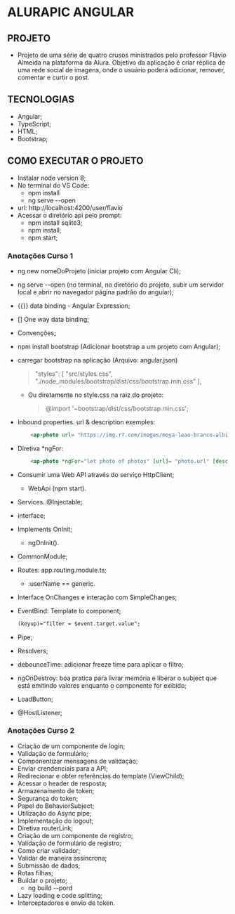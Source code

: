 # ALURAPIC ANGULAR

## PROJETO
- Projeto de uma série de quatro crusos ministrados pelo professor Flávio Almeida na plataforma da Alura. Objetivo da aplicação é criar réplica de uma rede social de imagens, onde o usuário poderá adicionar, remover, comentar e curtir o post.

## TECNOLOGIAS
- Angular;
- TypeScript;
- HTML;
- Bootstrap;

## COMO EXECUTAR O PROJETO
- Instalar node version 8;
- No terminal do VS Code:
    - npm install
    - ng serve --open
- url: http://localhost:4200/user/flavio
- Acessar o diretório api pelo prompt:
    - npm install sqlite3;
    - npm install; 
    - npm start;

### Anotações Curso 1
- ng new nomeDoProjeto (iniciar projeto com Angular Cli);
- ng serve --open (no terminal, no diretório do projeto, subir um servidor local e abrir no navegador página padrão do angular);
- {{}} data binding - Angular Expression;
- [] One way data binding;
- Convenções;
- npm install bootstrap (Adicionar bootstrap a um projeto com Angular);
- carregar bootstrap na aplicação (Arquivo: angular.json)
    > "styles": [
           "src/styles.css",
            "./node_modules/bootstrap/dist/css/bootstrap.min.css"
     ],
    - Ou diretamente no style.css na raiz do projeto:
        > @import '~bootstrap/dist/css/bootstrap.min.css';

- Inbound properties. url & description exemples:
    ~~~ html
        <ap-photo url= "https://img.r7.com/images/moya-leao-branco-albino-atracao-glen-garriff-conservation-lion-sanctuary-23032021161516582?dimensions=771x420&no_crop=true'" description="Leão"></ap-photo>

- Diretiva *ngFor:
    ~~~ html  
        <ap-photo *ngFor="let photo of photos" [url]= "photo.url" [description]="photo.description"></ap-photo>
- Consumir uma Web API através do serviço HttpClient;
    - WebApi (npm start).
- Services. @Injectable;
- interface;    
- Implements OnInit;
    - ngOnInit().
- CommonModule;
- Routes: app.routing.module.ts;
    - :userName == generic.
- Interface OnChanges e interação com SimpleChanges;
- EventBind: Template to component;
    ~~~html
    (keyup)="filter = $event.target.value";
- Pipe;
- Resolvers;
- debounceTime: adicionar freeze time para aplicar o filtro;
- ngOnDestroy: boa pratica para livrar memória e liberar o subject que está emitindo valores enquanto o componente for exibido;
- LoadButton;
- @HostListener;

### Anotações Curso 2
- Criação de um componente de login;
- Validação de formulário;
- Componentizar mensagens de validação;
- Enviar crendenciais para a API;
- Redirecionar e obter referências do template (ViewChild);
- Acessar o header de resposta;
- Armazenamento de token;
- Segurança do token;
- Papel do BehaviorSubject;
- Utilização do Async pipe;
- Implementação do logout;
- Diretiva routerLink;
- Criação de um componente de registro;
- Validação de formulário de registro;
- Como criar validador;
- Validar de maneira assíncrona;
- Submissão de dados;
- Rotas filhas;
- Buildar o projeto;
    - ng build --pord
- Lazy loading e code splitting;
- Interceptadores e envio de token.

